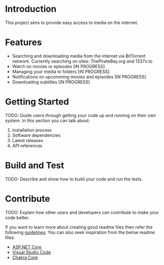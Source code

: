 # Introduction
This project aims to provide easy access to media on the internet.

# Features
- Searching and downloading media from the internet via BitTorrent network. Currently searching on sites: ThePirateBay.org and 1337x.to
- Watch on movies or episodes [IN PROGRESS]
- Managing your media to folders [IN PROGRESS]
- Notifications on upcomming movies and episodes [IN PROGRESS]
- Downloading subtitles [IN PROGRESS]

# Getting Started
TODO: Guide users through getting your code up and running on their own system. In this section you can talk about:
1.	Installation process
2.	Software dependencies
3.	Latest releases
4.	API references

# Build and Test
TODO: Describe and show how to build your code and run the tests. 

# Contribute
TODO: Explain how other users and developers can contribute to make your code better. 

If you want to learn more about creating good readme files then refer the following [guidelines](https://www.visualstudio.com/en-us/docs/git/create-a-readme). You can also seek inspiration from the below readme files:
- [ASP.NET Core](https://github.com/aspnet/Home)
- [Visual Studio Code](https://github.com/Microsoft/vscode)
- [Chakra Core](https://github.com/Microsoft/ChakraCore)
